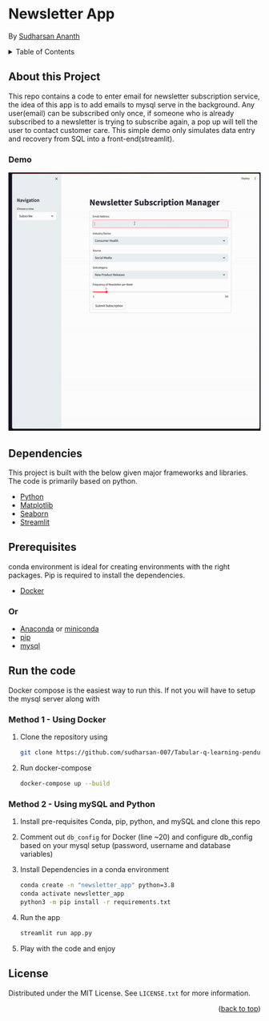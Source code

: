 # Newsletter App
By [Sudharsan Ananth](https://sudharsan-007.github.io) 

<!-- TABLE OF CONTENTS -->
<details>
  <summary>Table of Contents</summary>
  <ol>
    <li><a href="#about-this-project">About this Project</a></li>
    <li><a href="#dependencies">Dependencies</a></li>
    <li><a href="#prerequisites">Prerequisites</a></li>
    <li><a href="#run-the-code">How to run</a></li>
    <li><a href="#license">License</a></li>
  </ol>
</details>


## About this Project 

This repo contains a code to enter email for newsletter subscription service, the idea of this app is to 
add emails to mysql serve in the background. Any user(email) can be subscribed only once, if someone who 
is already subscribed to a newsletter is trying to subscribe again, a pop up will tell the user to contact
customer care. This simple demo only simulates data entry and recovery from SQL into a front-end(streamlit).


### Demo

![Img_output_demo](assets/demo.gif)


## Dependencies 

This project is built with the below given major frameworks and libraries. The code is primarily based on python. 

* [Python](https://www.python.org/) 
* [Matplotlib](https://matplotlib.org) 
* [Seaborn](https://seaborn.pydata.org/) 
* [Streamlit](https://streamlit.io/)

## Prerequisites

conda environment is ideal for creating environments with the right packages. Pip is required to install the dependencies. 


* [Docker](https://www.docker.com/#build)

### Or
* [Anaconda](https://www.anaconda.com) or [miniconda](https://docs.conda.io/en/latest/miniconda.html)
* [pip](https://pypi.org/project/pip/) 
* [mysql](https://www.mysql.com/)


## Run the code

Docker compose is the easiest way to run this. If not you will have to setup the mysql server along with 

### Method 1 - Using Docker
1. Clone the repository using 
   ```sh
   git clone https://github.com/sudharsan-007/Tabular-q-learning-pendulum.git
   ```

2. Run docker-compose 
   ```sh 
   docker-compose up --build
   ```

### Method 2 - Using mySQL and Python
1. Install pre-requisites Conda, pip, python, and mySQL and clone this repo 

2. Comment out `db_config` for Docker (line ~20) and configure db_config based on your mysql setup (password, username and database variables)

3. Install Dependencies in a conda environment
   ```sh
   conda create -n "newsletter_app" python=3.8
   conda activate newsletter_app
   python3 -m pip install -r requirements.txt
   ``` 

4. Run the app
    ```sh 
    streamlit run app.py

5. Play with the code and enjoy

<!-- LICENSE -->
## License

Distributed under the MIT License. See `LICENSE.txt` for more information.

<p align="right">(<a href="#top">back to top</a>)</p>